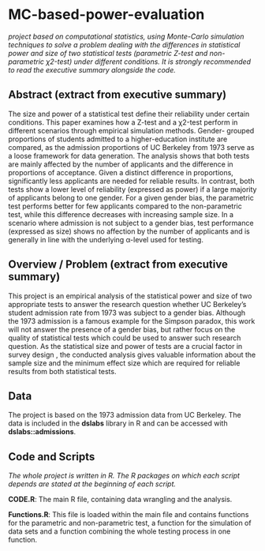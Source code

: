 # MC-based-power-evaluation

*project based on computational statistics, using Monte-Carlo simulation techniques to solve a problem dealing with the differences in statistical power and size of two statistical tests (parametric Z-test and non-parametric χ2-test) under different conditions. It is strongly recommended to read the executive summary alongside the code.*

## Abstract (extract from executive summary)

The size and power of a statistical test define their reliability under certain conditions. This paper examines how a Z-test and a χ2-test perform in different scenarios through empirical simulation methods. Gender- grouped proportions of students admitted to a higher-education institute are compared, as the admission proportions of UC Berkeley from 1973 serve as a loose framework for data generation. The analysis shows that both tests are mainly affected by the number of applicants and the difference in proportions of acceptance. Given a distinct difference in proportions, significantly less applicants are needed for reliable results. In contrast, both tests show a lower level of reliability (expressed as power) if a large majority of applicants belong to one gender. For a given gender bias, the parametric test performs better for few applicants compared to the non-parametric test, while this difference decreases with increasing sample size. In a scenario where admission is not subject to a gender bias, test performance (expressed as size) shows no affection by the number of applicants and is generally in line with the underlying α-level used for testing.

## Overview / Problem  (extract from executive summary)

This project is an empirical analysis of the statistical power and size of two appropriate tests to answer the research question whether UC Berkeley’s student admission rate from 1973 was subject to a gender bias. Although the 1973 admission is a famous example for the Simpson paradox, this work will not answer the presence of a gender bias, but rather focus on the quality of statistical tests which could be used to answer such research question. As the statistical size and power of tests are a crucial factor in survey design , the conducted analysis gives valuable information about the sample size and the minimum effect size which are required for reliable results from both statistical tests.

## Data

The project is based on the 1973 admission data from UC Berkeley. The data is included in the **dslabs** library in R and can be accessed with **dslabs::admissions**.

## Code and Scripts

*The whole project is  written in R. The R packages on which each script depends are stated at the beginning of each script.*

**CODE.R**: The main R file, containing data wrangling and the analysis.

**Functions.R**: This file is loaded within the main file and contains functions for the parametric and non-parametric test, a function for the simulation of data sets and a function combining the whole testing process in one function.

